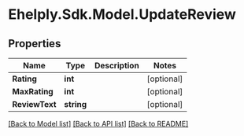 # Ehelply.Sdk.Model.UpdateReview

## Properties

Name | Type | Description | Notes
------------ | ------------- | ------------- | -------------
**Rating** | **int** |  | [optional] 
**MaxRating** | **int** |  | [optional] 
**ReviewText** | **string** |  | [optional] 

[[Back to Model list]](../README.md#documentation-for-models) [[Back to API list]](../README.md#documentation-for-api-endpoints) [[Back to README]](../README.md)

